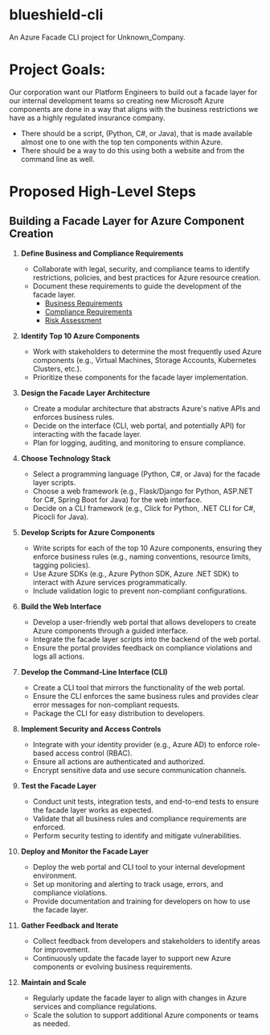# blueshield-cli
An Azure Facade CLI project for Unknown_Company.

# Project Goals:

Our corporation want our Platform Engineers to build out a facade layer for our internal development teams so creating new Microsoft Azure components are done in a way that aligns with the business restrictions we have as a highly regulated insurance company.  
- There should be a script, (Python, C#, or Java), that is made available almost one to one with the top ten components within Azure.
- There should be a way to do this using both a website and from the command line as well. 

# Proposed High-Level Steps 

## Building a Facade Layer for Azure Component Creation

1. **Define Business and Compliance Requirements**  
   - Collaborate with legal, security, and compliance teams to identify restrictions, policies, and best practices for Azure resource creation.  
   - Document these requirements to guide the development of the facade layer.
     - [Business Requirements](step1/business-requirements.md)
     - [Compliance Requirements](step1/compliance-requirements.md)
     - [Risk Assessment](step1/risk-assessment.md)

2. **Identify Top 10 Azure Components**  
   - Work with stakeholders to determine the most frequently used Azure components (e.g., Virtual Machines, Storage Accounts, Kubernetes Clusters, etc.).  
   - Prioritize these components for the facade layer implementation.

3. **Design the Facade Layer Architecture**  
   - Create a modular architecture that abstracts Azure's native APIs and enforces business rules.  
   - Decide on the interface (CLI, web portal, and potentially API) for interacting with the facade layer.  
   - Plan for logging, auditing, and monitoring to ensure compliance.

4. **Choose Technology Stack**  
   - Select a programming language (Python, C#, or Java) for the facade layer scripts.  
   - Choose a web framework (e.g., Flask/Django for Python, ASP.NET for C#, Spring Boot for Java) for the web interface.  
   - Decide on a CLI framework (e.g., Click for Python, .NET CLI for C#, Picocli for Java).

5. **Develop Scripts for Azure Components**  
   - Write scripts for each of the top 10 Azure components, ensuring they enforce business rules (e.g., naming conventions, resource limits, tagging policies).  
   - Use Azure SDKs (e.g., Azure Python SDK, Azure .NET SDK) to interact with Azure services programmatically.  
   - Include validation logic to prevent non-compliant configurations.

6. **Build the Web Interface**  
   - Develop a user-friendly web portal that allows developers to create Azure components through a guided interface.  
   - Integrate the facade layer scripts into the backend of the web portal.  
   - Ensure the portal provides feedback on compliance violations and logs all actions.

7. **Develop the Command-Line Interface (CLI)**  
   - Create a CLI tool that mirrors the functionality of the web portal.  
   - Ensure the CLI enforces the same business rules and provides clear error messages for non-compliant requests.  
   - Package the CLI for easy distribution to developers.

8. **Implement Security and Access Controls**  
   - Integrate with your identity provider (e.g., Azure AD) to enforce role-based access control (RBAC).  
   - Ensure all actions are authenticated and authorized.  
   - Encrypt sensitive data and use secure communication channels.

9. **Test the Facade Layer**  
   - Conduct unit tests, integration tests, and end-to-end tests to ensure the facade layer works as expected.  
   - Validate that all business rules and compliance requirements are enforced.  
   - Perform security testing to identify and mitigate vulnerabilities.

10. **Deploy and Monitor the Facade Layer**  
    - Deploy the web portal and CLI tool to your internal development environment.  
    - Set up monitoring and alerting to track usage, errors, and compliance violations.  
    - Provide documentation and training for developers on how to use the facade layer.

11. **Gather Feedback and Iterate**  
    - Collect feedback from developers and stakeholders to identify areas for improvement.  
    - Continuously update the facade layer to support new Azure components or evolving business requirements.

12. **Maintain and Scale**  
    - Regularly update the facade layer to align with changes in Azure services and compliance regulations.  
    - Scale the solution to support additional Azure components or teams as needed.
